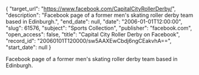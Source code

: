 {
  "target_url": "https://www.facebook.com/CapitalCityRollerDerby/", 
  "description": "Facebook page of a former men's skating roller derby team based in Edinburgh.", 
  "end_date": null, 
  "date": "2006-01-01T12:00:00", 
  "slug": 61576, 
  "subject": "Sports Collection", 
  "publisher": "facebook.com", 
  "open_access": false, 
  "title": "Capital City Roller Derby on Facebook", 
  "record_id": "20060101T120000/sw5AAXEwCbdj6ngCEakvhA==", 
  "start_date": null
}

Facebook page of a former men's skating roller derby team based in Edinburgh.